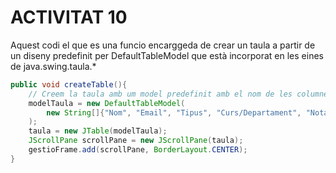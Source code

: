 # ACTIVITAT 10

Aquest codi el que es una funcio encarggeda de crear un taula a partir de un diseny predefinit per DefaultTableModel que està incorporat en les eines de java.swing.taula.* 

```java
public void createTable(){
    // Creem la taula amb um model predefinit amb el nom de les columnes que hi hauran
    modelTaula = new DefaultTableModel(
        new String[]{"Nom", "Email", "Tipus", "Curs/Departament", "Nota Mitjana/Assignatures"}, 0
    );
    taula = new JTable(modelTaula);
    JScrollPane scrollPane = new JScrollPane(taula);
    gestioFrame.add(scrollPane, BorderLayout.CENTER);
}
```
